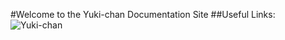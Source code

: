 #Welcome to the Yuki-chan Documentation Site
##Useful Links:
![Yuki-chan](https://i.imgur.com/efvBcpO.png)